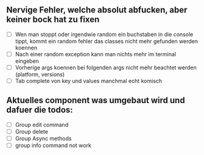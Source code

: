 ## Nervige Fehler, welche absolut abfucken, aber keiner bock hat zu fixen

- [ ] Wen man stoppt oder irgendwie random ein buchstaben in die console tippt, kommt ein random fehler das classes nicht mehr gefunden werden koennen
- [ ] Nach einer random exception kann man nichts mehr im terminal eingeben
- [ ] Vorherige args koennen bei folgenden args nicht mehr beachtet werden (platform, versions)
- [ ] Tab complete von key und values manchmal echt komisch

## Aktuelles component was umgebaut wird und dafuer die todos: 
- [ ] Group edit command 
- [ ] Group delete 
- [ ] Group Async methods
- [ ] group info command not work 